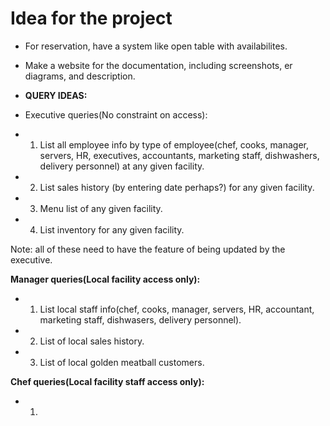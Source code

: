 # Idea for the project

- For reservation, have a system like open table with availabilites.
- Make a website for the documentation, including screenshots, er diagrams,
  and description.

- **QUERY IDEAS:** 
- Executive queries(No constraint on access): 
- 1. List all employee info by type of employee(chef, cooks, manager, servers, HR, executives, accountants, marketing staff, dishwashers, delivery personnel) at any given facility. 
- 2. List sales history (by entering date perhaps?) for any given facility. 
- 3. Menu list of any given facility. 
- 4. List inventory for any given facility.

Note: all of these need to have the feature of being updated by the executive.

**Manager queries(Local facility access only):** 
- 1. List local staff info(chef, cooks, manager, servers, HR, accountant, marketing staff, dishwasers, delivery personnel). 
- 2. List of local sales history. 
- 3. List of local golden meatball customers.

**Chef queries(Local facility staff access only):**
- 1.

